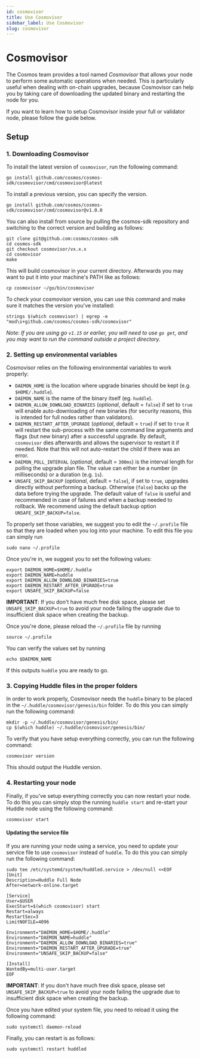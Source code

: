 ```yaml
---
id: cosmovisor
title: Use Cosmovisor
sidebar_label: Use Cosmovisor
slug: cosmovisor
---
```


# Cosmovisor 
The Cosmos team provides a tool named _Cosmovisor_ that allows your node to perform some automatic operations when needed. This is particularly useful when dealing with on-chain upgrades, because Cosmovisor can help you by taking care of downloading the updated binary and restarting the node for you.  

If you want to learn how to setup Cosmovisor inside your full or validator node, please follow the guide below. 

## Setup
### 1. Downloading Cosmovisor
To install the latest version of `cosmovisor`, run the following command:
```
go install github.com/cosmos/cosmos-sdk/cosmovisor/cmd/cosmovisor@latest
```

To install a previous version, you can specify the version. 

```
go install github.com/cosmos/cosmos-sdk/cosmovisor/cmd/cosmovisor@v1.0.0
```

You can also install from source by pulling the cosmos-sdk repository and switching to the correct version and building as follows:
```
git clone git@github.com:cosmos/cosmos-sdk
cd cosmos-sdk
git checkout cosmovisor/vx.x.x
cd cosmovisor
make
```

This will build cosmovisor in your current directory. Afterwards you may want to put it into your machine's PATH like as follows:
```
cp cosmovisor ~/go/bin/cosmovisor
```
To check your cosmovisor version, you can use this command and make sure it matches the version you've installed:
```
strings $(which cosmovisor) | egrep -e "mod\s+github.com/cosmos/cosmos-sdk/cosmovisor"
```

*Note: If you are using go `v1.15` or earlier, you will need to use `go get`, and you may want to run the command outside a project directory.*

### 2. Setting up environmental variables
Cosmovisor relies on the following environmental variables to work properly:

* `DAEMON_HOME` is the location where upgrade binaries should be kept (e.g. `$HOME/.huddle`).
* `DAEMON_NAME` is the name of the binary itself (eg. `huddle`).
* `DAEMON_ALLOW_DOWNLOAD_BINARIES` (*optional*, default = `false`) if set to `true` will enable auto-downloading of new binaries
  (for security reasons, this is intended for full nodes rather than validators).
* `DAEMON_RESTART_AFTER_UPGRADE` (*optional*, default = `true`) if set to `true` it will restart the sub-process with the same
  command line arguments and flags (but new binary) after a successful upgrade. By default, `cosmovisor` dies
  afterwards and allows the supervisor to restart it if needed. Note that this will not auto-restart the child
  if there was an error.
* `DAEMON_POLL_INTERVAL` (*optional*, default = `300ms`) is the interval length for polling the upgrade plan file. The value can either be a number (in milliseconds) or a duration (e.g. `1s`).
* `UNSAFE_SKIP_BACKUP` (*optional*, default = `false`), if set to `true`, upgrades directly without performing a backup. Otherwise (`false`) backs up the data before trying the upgrade. The default value of `false` is useful and recommended in case of failures and when a backup needed to rollback. We recommend using the default backup option `UNSAFE_SKIP_BACKUP=false`.
  
To properly set those variables, we suggest you to edit the `~/.profile` file so that they are loaded when you log into your machine. To edit this file you can simply run 

```shell
sudo nano ~/.profile
```

Once you're in, we suggest you to set the following values: 

```
export DAEMON_HOME=$HOME/.huddle
export DAEMON_NAME=huddle
export DAEMON_ALLOW_DOWNLOAD_BINARIES=true
export DAEMON_RESTART_AFTER_UPGRADE=true
export UNSAFE_SKIP_BACKUP=false
```

**IMPORTANT**: If you don't have much free disk space, please set `UNSAFE_SKIP_BACKUP=true` to avoid your node failing the upgrade due to insufficient disk space when creating the backup.

Once you're done, please reload the `~/.profile` file by running 

```shell
source ~/.profile
```

You can verify the values set by running 

```
echo $DAEMON_NAME
```

If this outputs `huddle` you are ready to go.

### 3. Copying Huddle files in the proper folders
In order to work properly, Cosmovisor needs the `huddle` binary to be placed in the `~/.huddle/cosmovisor/genesis/bin` folder. To do this you can simply run the following command: 

```shell
mkdir -p ~/.huddle/cosmovisor/genesis/bin/
cp $(which huddle) ~/.huddle/cosmovisor/genesis/bin/
```

To verify that you have setup everything correctly, you can run the following command: 

```shell
cosmovisor version
```

This should output the Huddle version.

### 4. Restarting your node
Finally, if you've setup everything correctly you can now restart your node. To do this you can simply stop the running `huddle start` and re-start your Huddle node using the following command: 

```
cosmovisor start
```

#### Updating the service file
If you are running your node using a service, you need to update your service file to use `cosmovisor` instead of `huddle`. To do this you can simply run the following command:

```shell
sudo tee /etc/systemd/system/huddled.service > /dev/null <<EOF  
[Unit]
Description=Huddle Full Node
After=network-online.target

[Service]
User=$USER
ExecStart=$(which cosmovisor) start
Restart=always
RestartSec=3
LimitNOFILE=4096

Environment="DAEMON_HOME=$HOME/.huddle"
Environment="DAEMON_NAME=huddle"
Environment="DAEMON_ALLOW_DOWNLOAD_BINARIES=true"
Environment="DAEMON_RESTART_AFTER_UPGRADE=true"
Environment="UNSAFE_SKIP_BACKUP=false"

[Install]
WantedBy=multi-user.target
EOF
```

**IMPORTANT**: If you don't have much free disk space, please set `UNSAFE_SKIP_BACKUP=true` to avoid your node failing the upgrade due to insufficient disk space when creating the backup.

Once you have edited your system file, you need to reload it using the following command:

```shell
sudo systemctl daemon-reload
```

Finally, you can restart is as follows: 

```shell
sudo systemctl restart huddled
```
